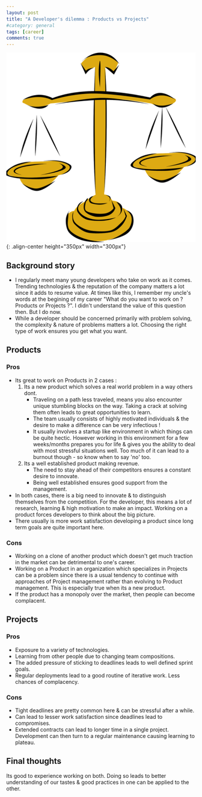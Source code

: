 ```yaml
---
layout: post
title: "A Developer's dilemma : Products vs Projects"
#category: general
tags: [career]
comments: true
---
```



!["Choosing between the two"](/assets/images/scale.png "Choosing between the two"){: .align-center height="350px" width="300px"}

## Background story
- I regularly meet many young developers who take on work as it comes. Trending technologies & the reputation of the company matters a lot since it adds to resume value. At times like this, I remember my uncle's words at the begining of my career "What do you want to work on ? Products or Projects ?". I didn't understand the value of this question then. But I do now.
- While a developer should be concerned primarily with problem solving, the complexity & nature of problems matters a lot. Choosing the right type of work ensures you get what you want.

## Products

### Pros
- Its great to work on Products in 2 cases : 
    1. Its a new product which solves a real world problem in a way others dont.
        - Traveling on a path less traveled, means you also encounter unique stumbling blocks on the way. Taking a crack at solving them often leads to great opportunities to learn.
        - The team usually consists of highly motivated individuals & the desire to make a difference can be very infectious !
        - It usually involves a startup like environment in which things can be quite hectic. However working in this environment for a few weeks/months prepares you for life & gives you the ability to deal with most stressful situations well. Too much of it can lead to a burnout though - so know when to say 'no' too.
    2. Its a well established product making revenue.
        - The need to stay ahead of their competitors ensures a constant desire to innovate.
        - Being well established ensures good support from the management.
- In both cases, there is a big need to innovate & to distinguish themselves from the competition. For the developer, this means a lot of research, learning & high motivation to make an impact. Working on a product forces developers to think about the big picture.
- There usually is more work satisfaction developing a product since long term goals are quite important here.<br>

### Cons
- Working on a clone of another product which doesn't get much traction in the market can be detrimental to one's career.
- Working on a Product in an organization which specializes in Projects can be a problem since there is a usual tendency to continue with approaches of Project management rather than evolving to Product management. This is especially true when its a new product.
- If the product has a monopoly over the market, then people can become complacent.

## Projects

### Pros
- Exposure to a variety of technologies.
- Learning from other people due to changing team compositions.
- The added pressure of sticking to deadlines leads to well defined sprint goals.
- Regular deployments lead to a good routine of iterative work. Less chances of complacency.

### Cons
- Tight deadlines are pretty common here & can be stressful after a while.
- Can lead to lesser work satisfaction since deadlines lead to compromises.
- Extended contracts can lead to longer time in a single project. Development can then turn to a regular maintenance causing learning to plateau.

## Final thoughts
Its good to experience working on both. Doing so leads to better understanding of our tastes & good practices in one can be applied to the other.
